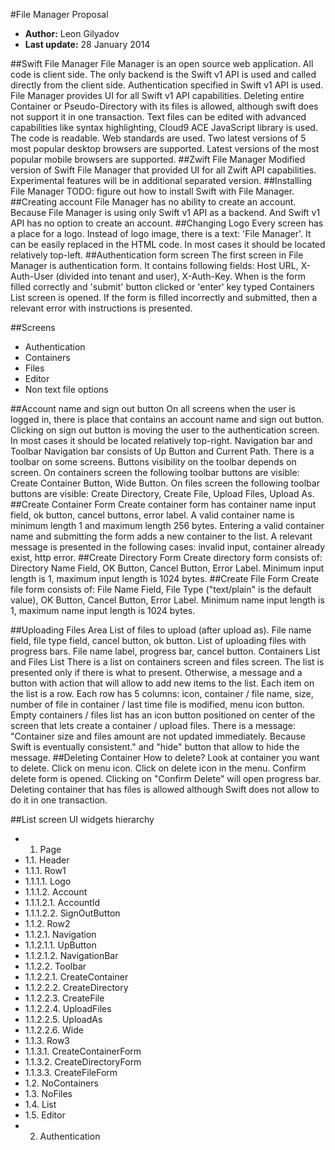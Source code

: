 
#File Manager Proposal
  * **Author:** Leon Gilyadov
  * **Last update:** 28 January 2014

##Swift File Manager
File Manager is an open source web application. All code is client side. The only backend is the Swift v1 API is used and called directly from the client side. Authentication specified in Swift v1 API is used. File Manager provides UI for all Swift v1 API capabilities. Deleting entire Container or Pseudo-Directory with its files is allowed, although swift does not support it in one transaction. Text files can be edited with advanced capabilities like syntax highlighting, Cloud9 ACE JavaScript library is used. The code is readable. Web standards are used. Two latest versions of 5 most popular desktop browsers are supported. Latest versions of the most popular mobile browsers are supported.
##Zwift File Manager
Modified version of Swift File Manager that provided UI for all Zwift API capabilities. Experimental features will be in additional separated version.
##Installing File Manager
TODO: figure out how to install Swift with File Manager.
##Creating account
File Manager has no ability to create an account. Because File Manager is using only Swift v1 API as a backend. And Swift v1 API has no option to create an account.
##Changing Logo
Every screen has a place for a logo. Instead of logo image, there is a text: 'File Manager'. It can be easily replaced in the HTML code. In most cases it should be located relatively top-left.
##Authentication form screen
The first screen in File Manager is authentication form. It contains following fields: Host URL, X-Auth-User (divided into tenant and user), X-Auth-Key. When is the form filled correctly and 'submit' button clicked or 'enter' key typed Containers List screen is opened. If the form is filled incorrectly and submitted, then a relevant error with instructions is presented.

##Screens
  * Authentication
  * Containers
  * Files
  * Editor
  * Non text file options

##Account name and sign out button
On all screens when the user is logged in, there is place that contains an account name and sign out button. Clicking on sign out button is moving the user to the authentication screen. In most cases it should be located relatively top-right.
Navigation bar and Toolbar
Navigation bar consists of Up Button and Current Path.
There is a toolbar on some screens. Buttons visibility on the toolbar depends on screen. On containers screen the following toolbar buttons are visible: Create Container Button, Wide Button. On files screen the following toolbar buttons are visible: Create Directory, Create File, Upload Files, Upload As.
##Create Container Form
Create container form has container name input field, ok button, cancel buttons, error label. A valid container name is minimum length 1 and maximum length 256 bytes. Entering a valid container name and submitting the form adds a new container to the list. A relevant message is presented in the following cases: invalid input, container already exist, http error.
##Create Directory Form
Create directory form consists of: Directory Name Field, OK Button, Cancel Button, Error Label. Minimum input length is 1, maximum input length is 1024 bytes.
##Create File Form
Create file form consists of: File Name Field, File Type ("text/plain" is the default value), OK Button, Cancel Button, Error Label. Minimum name input length is 1, maximum name input length is 1024 bytes.

##Uploading Files Area
List of files to upload (after upload as). File name field, file type field, cancel button, ok button.
List of uploading files with progress bars. File name label, progress bar, cancel button.
Containers List and Files List
There is a list on containers screen and files screen. The list is presented only if there is what to present. Otherwise, a message and a button with action that will allow to add new items to the list. Each item on the list is a row. Each row has 5 columns: icon, container / file name, size, number of file in container / last time file is modified, menu icon button.
Empty containers / files list has an icon button positioned on center of the screen that lets create a container / upload files.
There is a message: "Container size and files amount are not updated immediately. Because Swift is eventually consistent." and "hide" button that allow to hide the message.
##Deleting Container
How to delete? Look at container you want to delete. Click on menu icon. Click on delete icon in the menu. Confirm delete form is opened. Clicking on "Confirm Delete" will open progress bar. Deleting container that has files is allowed although Swift does not allow to do it in one transaction.

##List screen UI widgets hierarchy

  * 1. Page
  * 1.1. Header
  * 1.1.1. Row1
  * 1.1.1.1. Logo
  * 1.1.1.2. Account
  * 1.1.1.2.1. AccountId
  * 1.1.1.2.2. SignOutButton
  * 1.1.2. Row2
  * 1.1.2.1. Navigation
  * 1.1.2.1.1. UpButton
  * 1.1.2.1.2. NavigationBar
  * 1.1.2.2. Toolbar
  * 1.1.2.2.1. CreateContainer
  * 1.1.2.2.2. CreateDirectory
  * 1.1.2.2.3. CreateFile
  * 1.1.2.2.4. UploadFiles
  * 1.1.2.2.5. UploadAs
  * 1.1.2.2.6. Wide
  * 1.1.3. Row3
  * 1.1.3.1. CreateContainerForm
  * 1.1.3.2. CreateDirectoryForm
  * 1.1.3.3. CreateFileForm
  * 1.2. NoContainers
  * 1.3. NoFiles
  * 1.4. List
  * 1.5. Editor
  * 2. Authentication